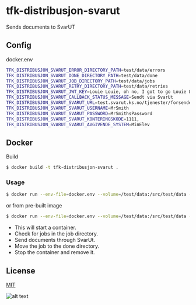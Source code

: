 # tfk-distribusjon-svarut
Sends documents to SvarUT

## Config

docker.env

```bash
TFK_DISTRIBUSJON_SVARUT_ERROR_DIRECTORY_PATH=test/data/errors
TFK_DISTRIBUSJON_SVARUT_DONE_DIRECTORY_PATH=test/data/done
TFK_DISTRIBUSJON_SVARUT_JOB_DIRECTORY_PATH=test/data/jobs
TFK_DISTRIBUSJON_SVARUT_RETRY_DIRECTORY_PATH=test/data/retries
TFK_DISTRIBUSJON_SVARUT_JWT_KEY=Louie Louie, oh no, I got to go Louie Louie, oh no, I got to go
TFK_DISTRIBUSJON_SVARUT_CALLBACK_STATUS_MESSAGE=Sendt via SvarUt
TFK_DISTRIBUSJON_SVARUT_SVARUT_URL=test.svarut.ks.no/tjenester/forsendelseservice/ForsendelsesServiceV4
TFK_DISTRIBUSJON_SVARUT_SVARUT_USERNAME=MrSmith
TFK_DISTRIBUSJON_SVARUT_SVARUT_PASSWORD=MrSmithsPassword
TFK_DISTRIBUSJON_SVARUT_SVARUT_KONTERINGSKODE=1111,
TFK_DISTRIBUSJON_SVARUT_SVARUT_AVGIVENDE_SYSTEM=MinElev
```

## Docker

Build

```bash
$ docker build -t tfk-distribusjon-svarut .
```

### Usage

```bash
$ docker run --env-file=docker.env --volume=/test/data:/src/test/data --rm tfk-distribusjon-svarut
```

or from pre-built image

```bash
$ docker run --env-file=docker.env --volume=/test/data:/src/test/data --rm telemark/tfk-distribusjon-svarut
```

- This will start a container. 
- Check for jobs in the job directory. 
- Send documents through SvarUt. 
- Move the job to the done directory. 
- Stop the container and remove it.

## License
[MIT](LICENSE)

![alt text](https://robots.kebabstudios.party/tfk-distribusjon-svarut.png "Robohash image of tfk-distribusjon-svarut")